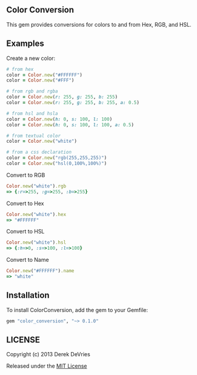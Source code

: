 ## Color Conversion

This gem provides conversions for colors to and from Hex, RGB, and HSL. 

## Examples

Create a new color:
```ruby
# from hex
color = Color.new("#FFFFFF")
color = Color.new("#FFF")

# from rgb and rgba
color = Color.new(r: 255, g: 255, b: 255)
color = Color.new(r: 255, g: 255, b: 255, a: 0.5)

# from hsl and hsla
color = Color.new(h: 0, s: 100, l: 100)
color = Color.new(h: 0, s: 100, l: 100, a: 0.5)

# from textual color
color = Color.new("white")

# from a css declaration
color = Color.new("rgb(255,255,255)")
color = Color.new("hsl(0,100%,100%)")
```


Convert to RGB
```ruby
Color.new("white").rgb
=> {:r=>255, :g=>255, :b=>255}
```

Convert to Hex
```ruby
Color.new("white").hex
=> "#FFFFFF"
```

Convert to HSL
```ruby
Color.new("white").hsl
=> {:h=>0, :s=>100, :l=>100}
```

Convert to Name
```ruby
Color.new("#FFFFFF").name
=> "white"
```


## Installation

To install ColorConversion, add the gem to your Gemfile: 

```ruby
gem "color_conversion", "~> 0.1.0"
```

## LICENSE

Copyright (c) 2013 Derek DeVries

Released under the [MIT License](http://www.opensource.org/licenses/MIT)
